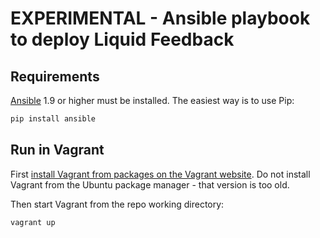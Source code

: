 EXPERIMENTAL - Ansible playbook to deploy Liquid Feedback
=========================================================

Requirements
------------

[Ansible](http://ansible.com) 1.9 or higher must be installed.  The easiest way
is to use Pip:

```bash
pip install ansible
```


Run in Vagrant
--------------

First [install Vagrant from packages on the Vagrant
website](https://www.vagrantup.com/downloads.html).  Do not install Vagrant
from the Ubuntu package manager - that version is too old.

Then start Vagrant from the repo working directory:

```bash
vagrant up
```

